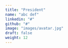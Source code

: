 ```yaml
---
title: "President"
name: "abc def"
linkedin: "#"
github: "#"
image: "images/avatar.jpg"
draft: false
weight: 12
---
```

